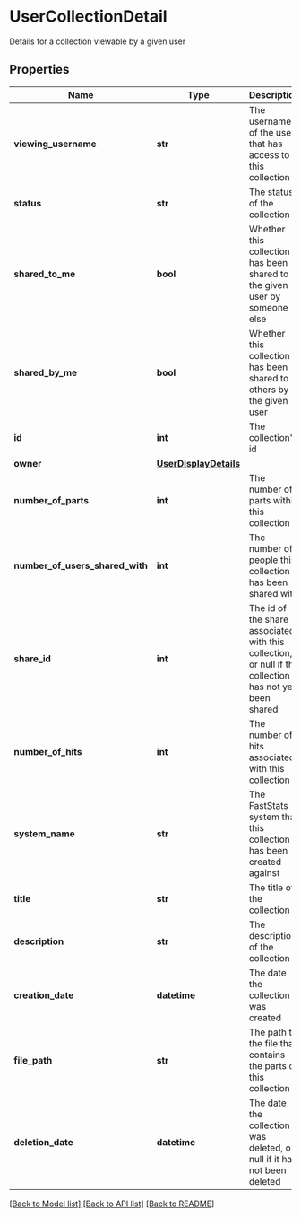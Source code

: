 # UserCollectionDetail

Details for a collection viewable by a given user

## Properties
Name | Type | Description | Notes
------------ | ------------- | ------------- | -------------
**viewing_username** | **str** | The username of the user that has access to this collection | 
**status** | **str** | The status of the collection | 
**shared_to_me** | **bool** | Whether this collection has been shared to the given user by someone else | 
**shared_by_me** | **bool** | Whether this collection has been shared to others by the given user | 
**id** | **int** | The collection&#39;s id | 
**owner** | [**UserDisplayDetails**](UserDisplayDetails.md) |  | 
**number_of_parts** | **int** | The number of parts within this collection | [optional] 
**number_of_users_shared_with** | **int** | The number of people this collection has been shared with | 
**share_id** | **int** | The id of the share associated with this collection, or null if the  collection has not yet been shared | 
**number_of_hits** | **int** | The number of hits associated with this collection | 
**system_name** | **str** | The FastStats system that this collection has been created against | 
**title** | **str** | The title of the collection | 
**description** | **str** | The description of the collection | 
**creation_date** | **datetime** | The date the collection was created | 
**file_path** | **str** | The path to the file that contains the parts of this collection | 
**deletion_date** | **datetime** | The date the collection was deleted, or null if it has not been deleted | [optional] 

[[Back to Model list]](../README.md#documentation-for-models) [[Back to API list]](../README.md#documentation-for-api-endpoints) [[Back to README]](../README.md)


